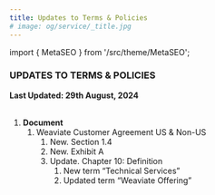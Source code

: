 ```yaml
---
title: Updates to Terms & Policies
# image: og/service/_title.jpg
---
```


import { MetaSEO } from '/src/theme/MetaSEO';

<MetaSEO img="og/service/_title.jpg" />

### **UPDATES TO TERMS & POLICIES**

**Last Updated: 29th August, 2024**
<br></br>





1. **Document**
   1. Weaviate Customer Agreement US & Non-US
      1. New. Section 1.4
      2.  New. Exhibit A
      3.  Update. Chapter 10: Definition
           1.  New term “Technical Services”
           2.  Updated term “Weaviate Offering”




